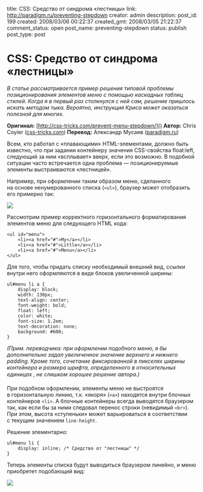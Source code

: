 title: CSS: Средство от синдрома «лестницы»
link: http://paradigm.ru/preventing-stepdown
creator: admin
description:
post_id: 199
created: 2008/03/06 00:22:37
created_gmt: 2008/03/05 21:22:37
comment_status: open
post_name: preventing-stepdown
status: publish
post_type: post

# CSS: Средство от синдрома «лестницы»

_В статье рассматривается пример решения типовой проблемы позиционирования элементов меню с помощью каскадных таблиц стилей. Когда я в первый раз столкнулся с ней сам, решение пришлось искать методом тыка. Вероятно, инструкция Криса может оказаться полезной для многих._

**Оригинал:** [http://css-tricks.com/prevent-menu-stepdown/]()
**Автор:** Chris Coyier ([css-tricks.com](http://css-tricks.com/))
**Перевод:** Александр Мусаев ([paradigm.ru]())

Всем, кто работал с «плавающими» HTML-элементами, должно быть известно, что при задании контейнеру значения CSS-свойства float:left, следующий за ним «всплывает» вверх, если это возможно. В подобной ситуации часто встречается одна проблема — позиционируемые элементы выстраиваются «лестницей».

Например, при оформлении таким образом меню, сделанного на основе ненумерованного списка (`<ul>`), браузер может отобразить его примерно так:

![](/media/stepdown-01.png)

Рассмотрим пример корректного горизонтального форматирования элементов меню для следующего HTML кода:

    <ul id="menu">
        <li><a href="#">My</a></li>
        <li><a href="#">Little</a></li>
        <li><a href="#">Menu</a></li>
    </ul>

Для того, чтобы придать списку необходимый внешний вид, ссылки внутри него оформляются в виде блоков увеличенной ширины:

    ul#menu li a {
        display: block;
        width: 130px;
        text-align: center;
        font-weight: bold;
        float: left;
        color: white;
        font-size: 1.2em;
        text-decoration: none;
        background: #600;
    }

_(Прим. переводчика: при оформлении подобного меню, я бы дополнительно задал увеличенное значение верхнего и нижнего padding. Кроме того, сочетание фиксированной в пикселях ширины контейнера и размера шрифта, определенного в относительных единицах , не слишком хорошее решение автора.)_

При подобном оформлении, элементы меню не выстроятся в горизонтальную линию, т.к. «якоря» (`<a>`) находятся внутри блочных контейнеров `<li>`. А блочные контейнеры всегда выводятся браузером так, как если бы за ними следовал перенос строки (невидимый `<br>`). При этом, высота «ступеньки» может варьироваться в соответствии с текущим значением `line-height`.

Решение элементарно:

    ul#menu li {
        display: inline; /* Средство от "лестницы" */
    }

Теперь элементы списка будут выводиться браузером линейно, и меню приобретет подобающий вид:

![](/media/stepdown-02.png)
